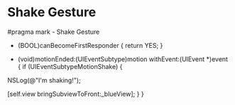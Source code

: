 Shake Gesture
==


#pragma mark - Shake Gesture 

- (BOOL)canBecomeFirstResponder {
return YES;
}

- (void)motionEnded:(UIEventSubtype)motion withEvent:(UIEvent *)event {
if (UIEventSubtypeMotionShake) {

NSLog(@"I'm shaking!");

[self.view bringSubviewToFront:_blueView];
}
}